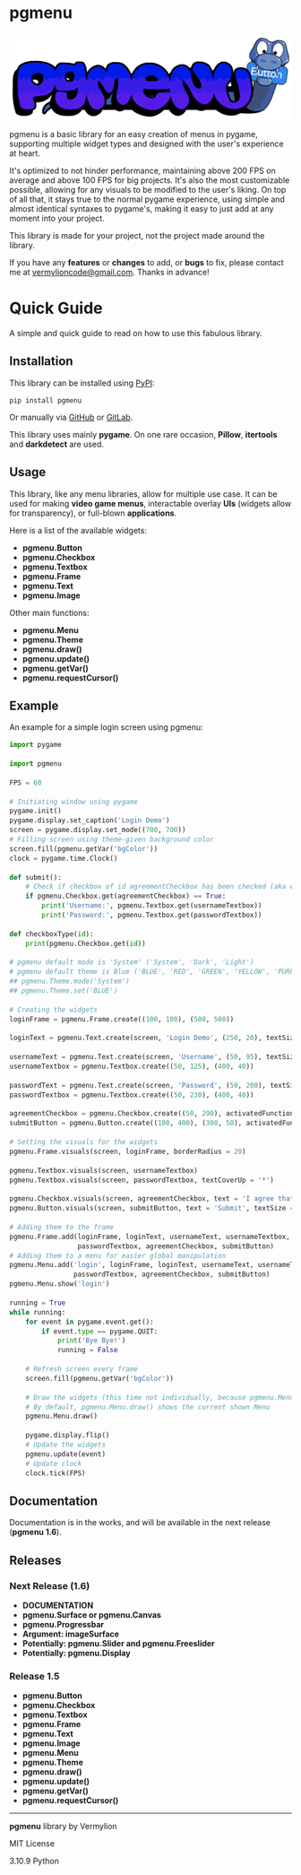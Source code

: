 # pgmenu

![](https://github.com/Vermylion/pgmenu/raw/master/examples/assets/pgmenu_logo.png)

pgmenu is a basic library for an easy creation of menus in pygame, supporting multiple widget types and designed with the user's experience at heart.

It's optimized to not hinder performance, maintaining above 200 FPS on average and above 100 FPS for big projects. It's also the most customizable possible, allowing for any visuals to be modified to the user's liking. On top of all that, it stays true to the normal pygame experience, using simple and almost identical syntaxes to pygame's, making it easy to just add at any moment into your project.

This library is made for your project, not the project made around the library.

If you have any **features** or **changes** to add, or **bugs** to fix, please contact me at [vermylioncode@gmail.com](https://mail.google.com/mail/u/0/#inbox?compose=GTvVlcSHxjhbRbxvSxFbZrdnptpzHLqnplHLDKdjrbbDXcqXZJBvCFqscPNMPTGlBrWqKmxQVPXnB). Thanks in advance!

# Quick Guide

A simple and quick guide to read on how to use this fabulous library.

## Installation

This library can be installed using [PyPI](https://pypi.org/):

    pip install pgmenu

Or manually via [GitHub](https://github.com/Vermylion/pgmenu) or [GitLab](https://gitlab.com/Vermylion/pgmenu).

This library uses mainly **pygame**. On one rare occasion, **Pillow**, **itertools** and **darkdetect** are used.

## Usage

This library, like any menu libraries, allow for multiple use case. It can be used for making **video game menus**, interactable overlay **UIs** (widgets allow for transparency), or full-blown **applications**.

Here is a list of the available widgets:
+ **pgmenu.Button**
+ **pgmenu.Checkbox**
+ **pgmenu.Textbox**
+ **pgmenu.Frame**
+ **pgmenu.Text**
+ **pgmenu.Image**

Other main functions:
+ **pgmenu.Menu**
+ **pgmenu.Theme**
+ **pgmenu.draw()**
+ **pgmenu.update()**
+ **pgmenu.getVar()**
+ **pgmenu.requestCursor()**

## Example

An example for a simple login screen using pgmenu:

```py
import pygame

import pgmenu

FPS = 60

# Initiating window using pygame
pygame.init()
pygame.display.set_caption('Login Demo')
screen = pygame.display.set_mode((700, 700))
# Filling screen using theme-given background color
screen.fill(pgmenu.getVar('bgColor'))
clock = pygame.time.Clock()

def submit():
    # Check if checkbox of id agreementCheckbox has been checked (aka equal to True)
    if pgmenu.Checkbox.get(agreementCheckbox) == True:
        print('Username:', pgmenu.Textbox.get(usernameTextbox))
        print('Password:', pgmenu.Textbox.get(passwordTextbox))

def checkboxType(id):
    print(pgmenu.Checkbox.get(id))

# pgmenu default mode is 'System' ('System', 'Dark', 'Light')
# pgmenu default theme is Blue ('BLUE', 'RED', 'GREEN', 'YELLOW', 'PURPLE', 'BLUE&BLACK', 'RED&BLACK', 'GREEN&BLACK', 'YELLOW&BLACK', 'PURPLE&BLACK')
## pgmenu.Theme.mode('System')
## pgmenu.Theme.set('BLUE')

# Creating the widgets
loginFrame = pgmenu.Frame.create((100, 100), (500, 500))

loginText = pgmenu.Text.create(screen, 'Login Demo', (250, 20), textSize = 45, centerX = True)

usernameText = pgmenu.Text.create(screen, 'Username', (50, 95), textSize = 25)
usernameTextbox = pgmenu.Textbox.create((50, 125), (400, 40))

passwordText = pgmenu.Text.create(screen, 'Password', (50, 200), textSize = 25)
passwordTextbox = pgmenu.Textbox.create((50, 230), (400, 40))

agreementCheckbox = pgmenu.Checkbox.create((50, 290), activatedFunction = lambda: checkboxType(agreementCheckbox))
submitButton = pgmenu.Button.create((100, 400), (300, 50), activatedFunction = submit)

# Setting the visuals for the widgets
pgmenu.Frame.visuals(screen, loginFrame, borderRadius = 20)

pgmenu.Textbox.visuals(screen, usernameTextbox)
pgmenu.Textbox.visuals(screen, passwordTextbox, textCoverUp = '*')

pgmenu.Checkbox.visuals(screen, agreementCheckbox, text = 'I agree that pgmenu is beautiful', textSize = 20)
pgmenu.Button.visuals(screen, submitButton, text = 'Submit', textSize = 30, borderRadius = 15)

# Adding them to the frame
pgmenu.Frame.add(loginFrame, loginText, usernameText, usernameTextbox, passwordText,
                 passwordTextbox, agreementCheckbox, submitButton)
# Adding them to a menu for easier global manipulation
pgmenu.Menu.add('login', loginFrame, loginText, usernameText, usernameTextbox, passwordText,
                passwordTextbox, agreementCheckbox, submitButton)
pgmenu.Menu.show('login')

running = True
while running:
    for event in pygame.event.get():
        if event.type == pygame.QUIT:
            print('Bye Bye!')
            running = False

    # Refresh screen every frame
    screen.fill(pgmenu.getVar('bgColor'))

    # Draw the widgets (this time not individually, because pgmenu.Menu takes care of it for us)
    # By default, pgmenu.Menu.draw() shows the current shown Menu
    pgmenu.Menu.draw()

    pygame.display.flip()
    # Update the widgets
    pgmenu.update(event)
    # Update clock
    clock.tick(FPS)
```

## Documentation

Documentation is in the works, and will be available in the next release (**pgmenu 1.6**).

## Releases

### Next Release (1.6)

+ **DOCUMENTATION**
+ **pgmenu.Surface or pgmenu.Canvas**
+ **pgmenu.Progressbar**
+ **Argument: imageSurface**
+ **Potentially: pgmenu.Slider and pgmenu.Freeslider**
+ **Potentially: pgmenu.Display**

### Release 1.5

+ **pgmenu.Button**
+ **pgmenu.Checkbox**
+ **pgmenu.Textbox**
+ **pgmenu.Frame**
+ **pgmenu.Text**
+ **pgmenu.Image**
+ **pgmenu.Menu**
+ **pgmenu.Theme**
+ **pgmenu.draw()**
+ **pgmenu.update()**
+ **pgmenu.getVar()**
+ **pgmenu.requestCursor()**

---

**pgmenu** library by Vermylion

MIT License

3.10.9 Python
